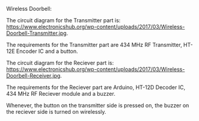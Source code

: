 Wireless Doorbell:

  The circuit diagram for the Transmitter part is:
  https://www.electronicshub.org/wp-content/uploads/2017/03/Wireless-Doorbell-Transmitter.jpg.
  
  The requirements for the Transmitter part are 434 MHz RF Transmitter, HT-12E Encoder IC and a button.
  
  The circuit diagram for the Reciever part is:
  https://www.electronicshub.org/wp-content/uploads/2017/03/Wireless-Doorbell-Receiver.jpg.
  
  The requirements for the Reciever part are Arduino, HT-12D Decoder IC, 434 MHz RF Reciever module and a buzzer.
  
  Whenever, the button on the transmitter side is pressed on, the buzzer on the reciever side is turned on wirelessly.
